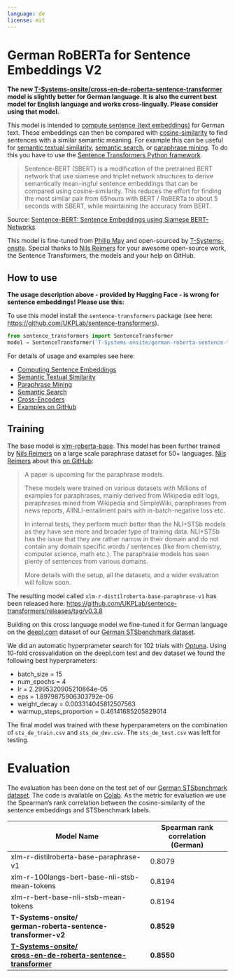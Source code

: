 ```yaml
---
language: de
license: mit
---
```


# German RoBERTa for Sentence Embeddings V2
**The new [T-Systems-onsite/cross-en-de-roberta-sentence-transformer](https://huggingface.co/T-Systems-onsite/cross-en-de-roberta-sentence-transformer) model is slightly better for German language. It is also the current best model for English language and works cross-lingually. Please consider using that model.**

This model is intended to [compute sentence (text embeddings)](https://www.sbert.net/docs/usage/computing_sentence_embeddings.html) for German text. These embeddings can then be compared with [cosine-similarity](https://en.wikipedia.org/wiki/Cosine_similarity) to find sentences with a similar semantic meaning. For example this can be useful for [semantic textual similarity](https://www.sbert.net/docs/usage/semantic_textual_similarity.html), [semantic search](https://www.sbert.net/docs/usage/semantic_search.html), or [paraphrase mining](https://www.sbert.net/docs/usage/paraphrase_mining.html). To do this you have to use the [Sentence Transformers Python framework](https://github.com/UKPLab/sentence-transformers).

> Sentence-BERT (SBERT) is a  modification  of  the  pretrained BERT network that use siamese and triplet network structures to derive semantically mean-ingful sentence embeddings that can be compared using cosine-similarity. This reduces the effort for finding the most similar pair from 65hours with BERT / RoBERTa to about 5 seconds with SBERT, while maintaining the accuracy from BERT.

Source: [Sentence-BERT: Sentence Embeddings using Siamese BERT-Networks](https://arxiv.org/abs/1908.10084)

This model is fine-tuned from [Philip May](https://eniak.de/) and open-sourced by [T-Systems-onsite](https://www.t-systems-onsite.de/). Special thanks to [Nils Reimers](https://www.nils-reimers.de/) for your awesome open-source work, the Sentence Transformers, the models and your help on GitHub.

## How to use
**The usage description above - provided by Hugging Face - is wrong for sentence embeddings! Please use this:**

To use this model install the `sentence-transformers` package (see here: <https://github.com/UKPLab/sentence-transformers>).

```python
from sentence_transformers import SentenceTransformer
model = SentenceTransformer('T-Systems-onsite/german-roberta-sentence-transformer-v2')
```

For details of usage and examples see here:
- [Computing Sentence Embeddings](https://www.sbert.net/docs/usage/computing_sentence_embeddings.html)
- [Semantic Textual Similarity](https://www.sbert.net/docs/usage/semantic_textual_similarity.html)
- [Paraphrase Mining](https://www.sbert.net/docs/usage/paraphrase_mining.html)
- [Semantic Search](https://www.sbert.net/docs/usage/semantic_search.html)
- [Cross-Encoders](https://www.sbert.net/docs/usage/cross-encoder.html)
- [Examples on GitHub](https://github.com/UKPLab/sentence-transformers/tree/master/examples)

## Training
The base model is [xlm-roberta-base](https://huggingface.co/xlm-roberta-base). This model has been further trained by [Nils Reimers](https://www.nils-reimers.de/) on a large scale paraphrase dataset for 50+ languages. [Nils Reimers](https://www.nils-reimers.de/) about this [on GitHub](https://github.com/UKPLab/sentence-transformers/issues/509#issuecomment-712243280):

>A paper is upcoming for the paraphrase models.
>
>These models were trained on various datasets with Millions of examples for paraphrases, mainly derived from Wikipedia edit logs, paraphrases mined from Wikipedia and SimpleWiki, paraphrases from news reports, AllNLI-entailment pairs with in-batch-negative loss etc.
>
>In internal tests, they perform much better than the NLI+STSb models as they have see more and broader type of training data. NLI+STSb has the issue that they are rather narrow in their domain and do not contain any domain specific words / sentences (like from chemistry, computer science, math etc.). The paraphrase models has seen plenty of sentences from various domains.
>
>More details with the setup, all the datasets, and a wider evaluation will follow soon.

The resulting model called `xlm-r-distilroberta-base-paraphrase-v1` has been released here: <https://github.com/UKPLab/sentence-transformers/releases/tag/v0.3.8>

Building on this cross language model we fine-tuned it for German language on the [deepl.com](https://www.deepl.com/translator) dataset of our [German STSbenchmark dataset](https://github.com/t-systems-on-site-services-gmbh/german-STSbenchmark).

We did an automatic hyperprameter search for 102 trials with [Optuna](https://github.com/optuna/optuna). Using 10-fold crossvalidation on the deepl.com test and dev dataset we found the following best hyperprameters:
- batch_size = 15
- num_epochs = 4
- lr = 2.2995320905210864e-05
- eps = 1.8979875906303792e-06
- weight_decay = 0.003314045812507563
- warmup_steps_proportion = 0.46141685205829014

The final model was trained with these hyperparameters on the combination of `sts_de_train.csv` and `sts_de_dev.csv`. The `sts_de_test.csv` was left for testing.

# Evaluation
The evaluation has been done on the test set of our [German STSbenchmark dataset](https://github.com/t-systems-on-site-services-gmbh/german-STSbenchmark). The code is available on [Colab](https://colab.research.google.com/drive/1aCWOqDQx953kEnQ5k4Qn7uiixokocOHv?usp=sharing). As the metric for evaluation we use the Spearman’s rank correlation between the  cosine-similarity of the sentence embeddings and STSbenchmark labels.

| Model Name                           | Spearman rank correlation<br/>(German)           |
|--------------------------------------|-------------------------------------|
| xlm-r-distilroberta-base-paraphrase-v1                        | 0.8079     |
| xlm-r-100langs-bert-base-nli-stsb-mean-tokens                 | 0.8194     |
| xlm-r-bert-base-nli-stsb-mean-tokens                          | 0.8194     |
| **T-Systems-onsite/<br/>german-roberta-sentence-transformer-v2**   | **0.8529** |
| **[T-Systems-onsite/<br/>cross-en-de-roberta-sentence-transformer](https://huggingface.co/T-Systems-onsite/cross-en-de-roberta-sentence-transformer)** | **0.8550** |
